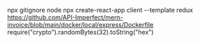 npx gitignore node
npx create-react-app client --template redux
https://github.com/API-Imperfect/mern-invoice/blob/main/docker/local/express/Dockerfile
require("crypto").randomBytes(32).toString("hex")

